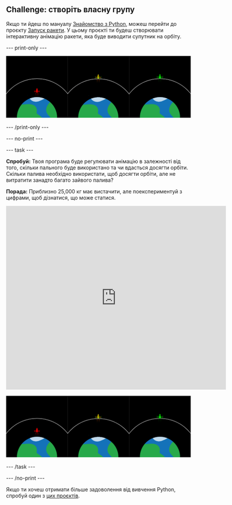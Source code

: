 ## Challenge: створіть власну групу

Якщо ти йдеш по мануалу [Знайомство з Python](https://projects.raspberrypi.org/en/raspberrypi/python-intro), можеш перейти до проєкту [Запуск ракети](https://projects.raspberrypi.org/en/projects/rocket-launch). У цьому проєкті ти будеш створювати інтерактивну анімацію ракети, яка буде виводити супутник на орбіту.

--- print-only ---

![Проект запуск ракети.](images/showcase_rocket.png)

--- /print-only ---

--- no-print ---

--- task ---

**Спробуй:** Твоя програма буде регулювати анімацію в залежності від того, скільки пального буде використано та чи вдасться досягти орбіти. Скільки палива необхідно використати, щоб досягти орбіти, але не витратити занадто багато зайвого палива?

**Порада:** Приблизно 25,000 кг має вистачити, але поекспериментуй з цифрами, щоб дізнатися, що може статися.

<iframe src="https://trinket.io/embed/python/622b4dd113?outputOnly=true&start=result" width="600" height="500" frameborder="0" marginwidth="0" marginheight="0" allowfullscreen>
</iframe>

![Проєкт Запуск ракети](images/showcase_rocket.png)

--- /task ---

--- /no-print ---

Якщо ти хочеш отримати більше задоволення від вивчення Python, спробуй один з [цих проєктів](https://projects.raspberrypi.org/en/projects?software%5B%5D=python).



